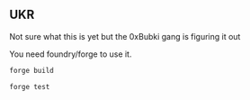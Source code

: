## UKR

Not sure what this is yet but the 0xBubki gang is figuring it out

You need foundry/forge to use it.

```bash
forge build
```

```bash
forge test
```